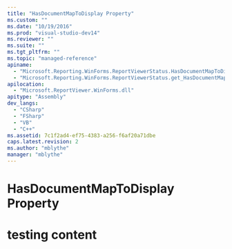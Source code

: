 ```yaml
---
title: "HasDocumentMapToDisplay Property"
ms.custom: ""
ms.date: "10/19/2016"
ms.prod: "visual-studio-dev14"
ms.reviewer: ""
ms.suite: ""
ms.tgt_pltfrm: ""
ms.topic: "managed-reference"
apiname: 
  - "Microsoft.Reporting.WinForms.ReportViewerStatus.HasDocumentMapToDisplay"
  - "Microsoft.Reporting.WinForms.ReportViewerStatus.get_HasDocumentMapToDisplay"
apilocation: 
  - "Microsoft.ReportViewer.WinForms.dll"
apitype: "Assembly"
dev_langs: 
  - "CSharp"
  - "FSharp"
  - "VB"
  - "C++"
ms.assetid: 7c1f2ad4-ef75-4383-a256-f6af20a71dbe
caps.latest.revision: 2
ms.author: "mblythe"
manager: "mblythe"
---
```

# HasDocumentMapToDisplay Property
# testing content